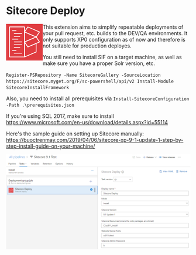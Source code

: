 # Sitecore Deploy

<img src="/images/extension-icon.png" align="left" height="100" width="100" >

This extension aims to simplify repeatable deployments of your pull request, etc. builds to the DEV/QA environments. It only supports XP0 configuration as of now and therefore is not suitable for production deployes.

You still need to install SIF on a target machine, as well as make sure you have a proper Solr version, etc.

`Register-PSRepository -Name SitecoreGallery -SourceLocation https://sitecore.myget.org/F/sc-powershell/api/v2
Install-Module SitecoreInstallFramework`

Also, you need to install all prerequisites via `Install-SitecoreConfiguration -Path .\prerequisites.json`

If you're using SQL 2017, make sure to install https://www.microsoft.com/en-us/download/details.aspx?id=55114

Here's the sample guide on setting up Sitecore manually: https://buoctrenmay.com/2019/04/06/sitecore-xp-9-1-update-1-step-by-step-install-guide-on-your-machine/


<img src="/images/screenshot.png">
